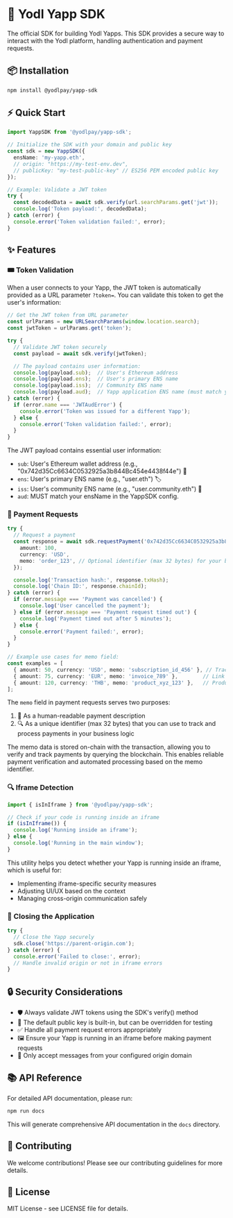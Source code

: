 # 🚀 Yodl Yapp SDK

The official SDK for building Yodl Yapps. This SDK provides a secure way to interact with the Yodl platform, handling authentication and payment requests.

## 📦 Installation

```bash
npm install @yodlpay/yapp-sdk
```

## ⚡ Quick Start

```typescript
import YappSDK from '@yodlpay/yapp-sdk';

// Initialize the SDK with your domain and public key
const sdk = new YappSDK({
  ensName: 'my-yapp.eth',
  // origin: "https://my-test-env.dev",
  // publicKey: "my-test-public-key" // ES256 PEM encoded public key
});

// Example: Validate a JWT token
try {
  const decodedData = await sdk.verify(url.searchParams.get('jwt'));
  console.log('Token payload:', decodedData);
} catch (error) {
  console.error('Token validation failed:', error);
}
```

## ✨ Features

### 🎟️ Token Validation

When a user connects to your Yapp, the JWT token is automatically provided as a URL parameter `?token=`. You can validate this token to get the user's information:

```typescript
// Get the JWT token from URL parameter
const urlParams = new URLSearchParams(window.location.search);
const jwtToken = urlParams.get('token');

try {
  // Validate JWT token securely
  const payload = await sdk.verify(jwtToken);

  // The payload contains user information:
  console.log(payload.sub);  // User's Ethereum address
  console.log(payload.ens);  // User's primary ENS name
  console.log(payload.iss);  // Community ENS name
  console.log(payload.aud);  // Yapp application ENS name (must match your ensName)
} catch (error) {
  if (error.name === 'JWTAudError') {
    console.error('Token was issued for a different Yapp');
  } else {
    console.error('Token validation failed:', error);
  }
}
```

The JWT payload contains essential user information:

- `sub`: User's Ethereum wallet address (e.g., "0x742d35Cc6634C0532925a3b844Bc454e4438f44e") 👛
- `ens`: User's primary ENS name (e.g., "user.eth") 🏷️
- `iss`: User's community ENS name (e.g., "user.community.eth") 👥
- `aud`: MUST match your ensName in the YappSDK config.

### 💸 Payment Requests

```typescript
try {
  // Request a payment
  const response = await sdk.requestPayment('0x742d35Cc6634C0532925a3b844Bc454e4438f44e', {
    amount: 100,
    currency: 'USD',
    memo: 'order_123', // Optional identifier (max 32 bytes) for your business logic
  });

  console.log('Transaction hash:', response.txHash);
  console.log('Chain ID:', response.chainId);
} catch (error) {
  if (error.message === 'Payment was cancelled') {
    console.log('User cancelled the payment');
  } else if (error.message === 'Payment request timed out') {
    console.log('Payment timed out after 5 minutes');
  } else {
    console.error('Payment failed:', error);
  }
}

// Example use cases for memo field:
const examples = [
  { amount: 50, currency: 'USD', memo: 'subscription_id_456' }, // Track subscriptions
  { amount: 75, currency: 'EUR', memo: 'invoice_789' },        // Link to invoices
  { amount: 120, currency: 'THB', memo: 'product_xyz_123' },   // Product purchases
];
```

The `memo` field in payment requests serves two purposes:

1. 📝 As a human-readable payment description
2. 🔍 As a unique identifier (max 32 bytes) that you can use to track and process payments in your business logic

The memo data is stored on-chain with the transaction, allowing you to verify and track payments by querying the blockchain. This enables reliable payment verification and automated processing based on the memo identifier.

### 🔍 Iframe Detection

```typescript
import { isInIframe } from '@yodlpay/yapp-sdk';

// Check if your code is running inside an iframe
if (isInIframe()) {
  console.log('Running inside an iframe');
} else {
  console.log('Running in the main window');
}
```

This utility helps you detect whether your Yapp is running inside an iframe, which is useful for:

- Implementing iframe-specific security measures
- Adjusting UI/UX based on the context
- Managing cross-origin communication safely

### 🚪 Closing the Application

```typescript
try {
  // Close the Yapp securely
  sdk.close('https://parent-origin.com');
} catch (error) {
  console.error('Failed to close:', error);
  // Handle invalid origin or not in iframe errors
}
```

## 🔒 Security Considerations

- 🛡️ Always validate JWT tokens using the SDK's verify() method
- 🔑 The default public key is built-in, but can be overridden for testing
- ✅ Handle all payment request errors appropriately
- 🖼️ Ensure your Yapp is running in an iframe before making payment requests
- 🔐 Only accept messages from your configured origin domain

## 📚 API Reference

For detailed API documentation, please run:

```bash
npm run docs
```

This will generate comprehensive API documentation in the `docs` directory.

## 🤝 Contributing

We welcome contributions! Please see our contributing guidelines for more details.

## 📄 License

MIT License - see LICENSE file for details.
